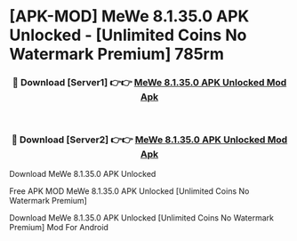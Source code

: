 # [APK-MOD] MeWe 8.1.35.0 APK Unlocked - [Unlimited Coins No Watermark Premium] 785rm



<div align="center">
<h3>🔴 Download [Server1] 👉👉 <a href="https://momento.my/?title=MeWe_8.1.35.0_APK_Unlocked">MeWe 8.1.35.0 APK Unlocked Mod Apk</a></h3><br>

<h3>🔴 Download [Server2] 👉👉 <a href="https://momento.my/?title=MeWe_8.1.35.0_APK_Unlocked">MeWe 8.1.35.0 APK Unlocked Mod Apk</a></h3>
</div>



Download MeWe 8.1.35.0 APK Unlocked 

Free APK MOD MeWe 8.1.35.0 APK Unlocked [Unlimited Coins No Watermark Premium]

Download MeWe 8.1.35.0 APK Unlocked [Unlimited Coins No Watermark Premium] Mod For Android
